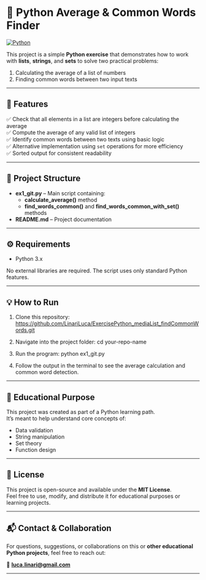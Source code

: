 # 🧮 Python Average & Common Words Finder

[![Python](https://img.shields.io/badge/Python-3.8%2B-blue?logo=python)](https://www.python.org/downloads/)

This project is a simple **Python exercise** that demonstrates how to work with **lists**, **strings**, and **sets** to solve two practical problems:
1. Calculating the average of a list of numbers
2. Finding common words between two input texts

---

## 🚀 Features

✅ Check that all elements in a list are integers before calculating the average  
✅ Compute the average of any valid list of integers  
✅ Identify common words between two texts using basic logic  
✅ Alternative implementation using `set` operations for more efficiency  
✅ Sorted output for consistent readability  

---

## 📂 Project Structure

- **ex1_git.py** – Main script containing:
  - **calculate_average()** method
  - **find_words_common()** and **find_words_common_with_set()** methods
- **README.md** – Project documentation

---

## ⚙️ Requirements

- Python 3.x

No external libraries are required. The script uses only standard Python features.

---

## 💡 How to Run 

1. Clone this repository: https://github.com/LinariLuca/ExercisePython_mediaList_findCommonWords.git

2. Navigate into the project folder: cd your-repo-name

3. Run the program: python ex1_git.py

4. Follow the output in the terminal to see the average calculation and common word detection.

---

## 🧠 Educational Purpose

This project was created as part of a Python learning path.  
It’s meant to help understand core concepts of:
- Data validation
- String manipulation
- Set theory
- Function design

---

## 📄 License

This project is open-source and available under the **MIT License**.  
Feel free to use, modify, and distribute it for educational purposes or learning projects.

---

## 📬 Contact & Collaboration

For questions, suggestions, or collaborations on this or **other educational Python projects**, feel free to reach out:

📧 **luca.linari@gmail.com**

---
